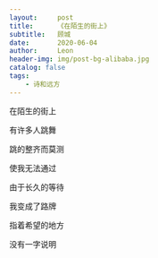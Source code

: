 ```yaml
---
layout:     post
title:      《在陌生的街上》
subtitle:   顾城
date:       2020-06-04
author:     Leon
header-img: img/post-bg-alibaba.jpg
catalog: false
tags:
    - 诗和远方
---
```



在陌生的街上

有许多人跳舞

跳的整齐而莫测

使我无法通过



由于长久的等待

我变成了路牌

指着希望的地方

没有一字说明



